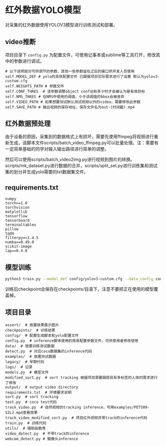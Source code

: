 # 红外数据YOLO模型

对采集的红外数据使用YOLOV3模型进行训练测试和部署。

## video推断

项目目录下 `config.py` 为配置文件，可使用记事本或sublime等工具打开，修改其中的参数进行调试。

```
# 以下说明部分可供调节的参数，其他一些参数留在之后的接口供开发人员使用
self.MODEL_DEF # yolo的具体配置文件 已跟据项目实际需求进行了设置 默认为yolov3-custom.cfg
self.WEIGHTS_PATH # 参数文件
self.CONF_THRES  # 该参数调整object conf达到多少时才会被认为是有效目标
self.NMS_THRES # 在NMS中使用的阈值，小于该阈值的bbox会被舍弃
self.VIDEO_PATH # 如果想要测试默认测试视频以外的video，需要修改此参数
self.SAVE_PATH # 输出视频的保存地址，保存文件名为out-(时间戳).mp4
```

## 红外数据预处理

由于设备的原因，采集到的数据格式上有损坏，需要先使用ffmpeg将视频进行重新生成，该脚本文件scripts/batch_video_ffmpeg.py可以批量处理。注：需要有一定简单基础的同学对输入输出路径进行简单的调整。

然后可以使用scripts/batch_video2img.py进行视频到图片的转换。scripts/mk_dataset.py进行数据的合并，scripts/split_set.py进行训练集和测试集的划分并生成yolo需要的txt数据集文件。

## requirements.txt

```
numpy
torch>=1.0
torchvision
matplotlib
tensorflow
tensorboard
terminaltables
pillow
tqdm
filterpy==1.4.5
numba==0.49.0
scikit-image
lap==0.4.0
```



## 模型训练

```bash
python3 train.py --model_def config/yolov3-custom.cfg --data_config config/custom.data --pretrained_weights weights/darknet53.conv.74
```

训练后checkpoint会保存在checkpoints/目录下，注意不要把正在使用的模型覆盖掉。

## 项目目录

```
assert/  # 放置效果展示图片
checkpoints/  # 训练结果
config/  # 配置生成脚本和yolo配置文件
config.py  # inference脚本使用的简易配置参数文件，可供使用者修改使用
data/  # 放置训练测试数据
detect.py  # 对应coco数据集的inference代码
examples/  # 放置测试数据
legacy/  # 早期代码
logs/  # 记录
models.py  # 模型文件
modified_sort.py  # sort tracking 根据项目需要跟踪具有多标签的人体的需求进行了修改
output/  # output video directory
requirements.txt  # 环境要求说明
sort.py  # sort tracking
test.py  # coco test代码
track_video.py  # 自然视频的tracking inference，可用examples/PETS09-S2L2.mp4查看效果
track_video_modified_sort.py  # 项目红外视频并带track的inference代码
train.py  # 训练代码
utils/  # 辅助函数等
video_detect.py  # 不带track的inference
webcam_detect.py # 摄像头inference
```
